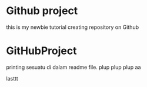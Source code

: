 # Github project
this is my newbie tutorial creating repository on Github
# GitHubProject
printing sesuatu di dalam readme file.
plup plup plup
aa


lasttt
